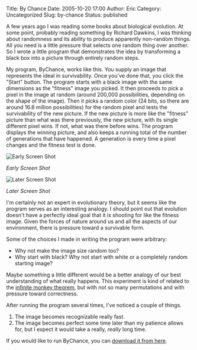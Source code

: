 Title: By Chance
Date: 2005-10-20 17:00
Author: Eric
Category: Uncategorized
Slug: by-chance
Status: published

A few years ago I was reading some books about biological evolution. At
some point, probably reading something by Richard Dawkins, I was
thinking about randomness and its ability to produce apparently
non-random things. All you need is a little pressure that selects one
random thing over another. So I wrote a little program that demonstrates
the idea by transforming a black box into a picture through entirely
random steps.<!--more-->

My program, ByChance, works like this. You supply an image that
represents the ideal in survivability. Once you've done that, you click
the "Start" button. The program starts with a black image with the same
dimensions as the "fitness" image you picked. It then proceeds to pick a
pixel in the image at random (around 200,000 possibilities, depending on
the shape of the image). Then it picks a random color (24 bits, so there
are around 16.8 million possibilities) for the random pixel and tests
the survivability of the new picture. If the new picture is more like
the "fitness" picture than what was there previously, the new picture,
with its single different pixel wins. If not, what was there before
wins. The program displays the winning picture, and also keeps a running
total of the number of generations that have happened. A generation is
every time a pixel changes and the fitness test is done.

![Early Screen Shot]({filename}/images/by-chance1.jpg "ByChance Screen Shot (Early)")

_Early Screen Shot_

![Later Screen Shot]({filename}/images/by-chance2.jpg "ByChance Screen Shot")

_Later Screen Shot_

I'm certainly not an expert in evolutionary theory, but it seems like
the program serves as an interesting analogy. I should point out that
evolution doesn't have a perfectly ideal goal that it is shooting for
like the fitness image. Given the forces of nature around us and all the
aspects of our environment, there is pressure toward a survivable form.

Some of the choices I made in writing the program were arbitrary:

-   Why not make the image size random too?
-   Why start with black? Why not start with white or a completely
    random starting image?

Maybe something a little different would be a better analogy of our best
understanding of what really happens. This experiment is kind of related
to the [infinite monkey
theorem](http://en.wikipedia.org/wiki/Infinite_monkey_theorem), but with
not so many permutations and with pressure toward correctness.

After running the program several times, I've noticed a couple of
things.

1.  The image becomes recognizable really fast.
2.  The image becomes perfect some time later than my patience allows
    for, but I expect it would take a really, *really* long time.

If you would like to run ByChance, you can [download it from
here](http://esmithy.net/software/bychance-an-experiment-with-randomness/).
